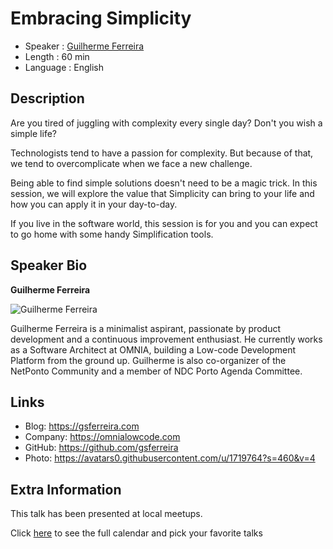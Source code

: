 Embracing Simplicity
=================================================

* Speaker   : [Guilherme Ferreira](https://pixels.camp/gsferreira)
* Length    : 60 min
* Language  : English

Description
-----------

Are you tired of juggling with complexity every single day? Don't you wish a simple life?

Technologists tend to have a passion for complexity. But because of that, we tend to overcomplicate when we face a new challenge.

Being able to find simple solutions doesn't need to be a magic trick. In this session, we will explore the value that Simplicity can bring to your life and how you can apply it in your day-to-day.

If you live in the software world, this session is for you and you can expect to go home with some handy Simplification tools.

Speaker Bio
-----------

**Guilherme Ferreira**

![Guilherme Ferreira](https://avatars0.githubusercontent.com/u/1719764?s=460&v=4)

Guilherme Ferreira is a minimalist aspirant, passionate by product development and a continuous improvement enthusiast. He currently works as a Software Architect at OMNIA, building a Low-code Development Platform from the ground up.
Guilherme is also co-organizer of the NetPonto Community and a member of NDC Porto Agenda Committee.

Links
-----

* Blog: https://gsferreira.com
* Company: https://omnialowcode.com
* GitHub: https://github.com/gsferreira
* Photo: https://avatars0.githubusercontent.com/u/1719764?s=460&v=4

Extra Information
-----------------

This talk has been presented at local meetups.

Click [here][1] to see the full calendar and pick your favorite talks

[1]: https://pixels.camp/schedule/
